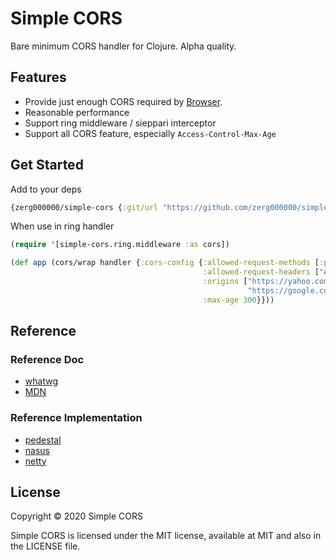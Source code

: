 # Simple CORS

Bare minimum CORS handler for Clojure. Alpha quality.

## Features

* Provide just enough CORS required by [Browser](https://fetch.spec.whatwg.org/#cors-protocol).
* Reasonable performance
* Support ring middleware / sieppari interceptor
* Support all CORS feature, especially `Access-Control-Max-Age`

## Get Started

Add to your deps

```clojure
{zerg000000/simple-cors {:git/url "https://github.com/zerg000000/simple-cors" :sha "..."}}
```

When use in ring handler

```clojure
(require '[simple-cors.ring.middleware :as cors])

(def app (cors/wrap handler {:cors-config {:allowed-request-methods [:post :get]
                                           :allowed-request-headers ["Authorization"]
                                           :origins ["https://yahoo.com"
                                                     "https://google.com"]
                                           :max-age 300}}))
```


## Reference

### Reference Doc

* [whatwg](https://fetch.spec.whatwg.org/#cors-protocol)
* [MDN](https://developer.mozilla.org/en-US/docs/Web/HTTP/CORS)

### Reference Implementation 

* [pedestal](https://github.com/pedestal/pedestal/blob/aa71a3a630dd21861c0682eeeebec762cbf3f85c/service/src/io/pedestal/http/cors.clj)
* [nasus](https://github.com/kachayev/nasus/blob/371d60e08948c52c56ae1f0ac3f39f4105383aaf/src/http/server.clj#L317)
* [netty](https://github.com/barchart/barchart-project-netty/blob/master/codec-http/src/main/java/io/netty/handler/codec/http/cors/CorsHandler.java)


## License

Copyright © 2020 Simple CORS

Simple CORS is licensed under the MIT license, available at MIT and also in the LICENSE file.
